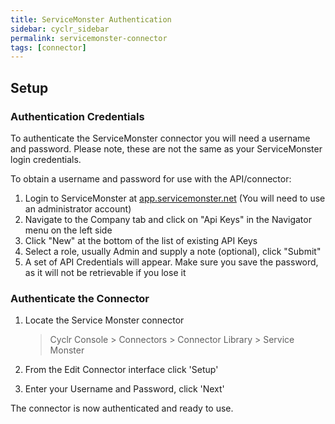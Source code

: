 ```yaml
---
title: ServiceMonster Authentication
sidebar: cyclr_sidebar
permalink: servicemonster-connector
tags: [connector]
---
```


## Setup

### Authentication Credentials

To authenticate the ServiceMonster connector you will need a username and password. Please note, these are not the same as your ServiceMonster login credentials.

To obtain a username and password for use with the API/connector:

1. Login to ServiceMonster at [app.servicemonster.net](app.servicemonster.net) (You will need to use an administrator account)
2. Navigate to the Company tab and click on "Api Keys" in the Navigator menu on the left side
3. Click "New" at the bottom of the list of existing API Keys
4. Select a role, usually Admin and supply a note (optional), click "Submit"
5. A set of API Credentials will appear. Make sure you save the password, as it will not be retrievable if you lose it

### Authenticate the Connector

1. Locate the Service Monster connector

   > Cyclr Console > Connectors > Connector Library > Service Monster

2. From the Edit Connector interface click 'Setup'

3. Enter your Username and Password, click 'Next'

The connector is now authenticated and ready to use.
